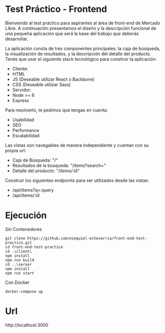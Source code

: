 # Test Práctico - Frontend

Bienvenido al test práctico para aspirantes al área de front-end de Mercado Libre.
A continuación presentamos el diseño y la descripción funcional de una pequeña aplicación que será la
base del trabajo que deberás desarrollar.

La aplicación consta de tres componentes principales: la caja de búsqueda, la visualización de
resultados, y la descripción del detalle del producto.
Tenés que usar el siguiente stack tecnológico para construir la aplicación:

* Cliente:
* HTML
* JS (Deseable utilizar React o Backbone)
* CSS (Deseable utilizar Sass)
* Servidor:
* Node >= 6
* Express

Para resolverlo, te pedimos que tengas en cuenta:
* Usabilidad
* SEO
* Performance
* Escalabilidad

Las vistas son navegables de manera independiente y cuentan con su propia url:
* Caja de Búsqueda: "/"
* Resultados de la búsqueda: "/items?search="
* Detalle del producto: "/items/:id"


Construir los siguientes endpoints para ser utilizados desde las vistas:

* /api/items?q=:query
* /api/items/:id


# Ejecución 

Sin Contenedores
```
git clone https://github.com/ezequiel-echevarria/front-end-test-practico.git
cd front-end-test-practico
cd .\client\
npm install
npm run build
cd ..\server
npm install
npm run start
```

Con Docker 

```
docker-compose up
```

# Url
http://localhost:3000




